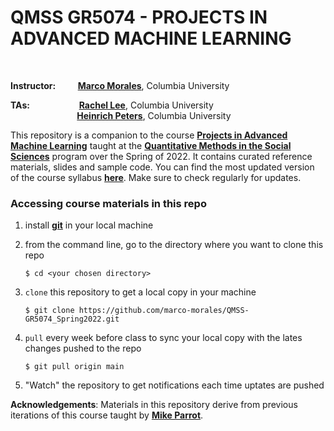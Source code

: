 # QMSS GR5074 - PROJECTS IN ADVANCED MACHINE LEARNING

<br/>

__Instructor:__ &nbsp;&nbsp;&nbsp;&nbsp;&nbsp;&nbsp;&nbsp;  [__Marco Morales__](mailto:marco.morales@columbia.edu), Columbia University


__TAs:__ &nbsp;&nbsp;&nbsp;&nbsp;&nbsp;&nbsp;&nbsp;&nbsp;&nbsp;&nbsp;&nbsp;&nbsp;&nbsp;&nbsp;&nbsp;&nbsp;&nbsp;&nbsp;&nbsp;[__Rachel Lee__](mailto:yl3751@tc.columbia.edu), Columbia University\
&nbsp;&nbsp;&nbsp;&nbsp;&nbsp;&nbsp;&nbsp;&nbsp;&nbsp;&nbsp;&nbsp;&nbsp;&nbsp;&nbsp;&nbsp;&nbsp;&nbsp;&nbsp;&nbsp;&nbsp;&nbsp;&nbsp;&nbsp;&nbsp;&nbsp;&nbsp;&nbsp;[__Heinrich Peters__](mailto:heinrichpeterz@gmail.com), Columbia University
<br/>



This repository is a companion to the course [__Projects in Advanced Machine Learning__](https://vergil.registrar.columbia.edu/#/courses/QMSSG5074_001_2022_1) taught at the [__Quantitative Methods in the Social Sciences__](http://qmss.columbia.edu/) program over the Spring of 2022. It contains curated reference materials, slides and sample code. You can find the most updated version of the course syllabus [__here__](/syllabus/GR5074_Spring2022.pdf). Make sure to check regularly for updates.



### Accessing course materials in this repo

1. install [**git**](https://git-scm.com/downloads) in your local machine

2. from the command line, go to the directory where you want to clone this repo

	```
	$ cd <your chosen directory>
	```

3. `clone` this repository to get a local copy in your machine

	```
	$ git clone https://github.com/marco-morales/QMSS-GR5074_Spring2022.git
	```

4. `pull` every week before class to sync your local copy with the lates changes pushed to the repo

	```
	$ git pull origin main
	```

5. "Watch" the repository to get notifications each time uptates are pushed



__Acknowledgements__: Materials in this repository derive from previous iterations of this course taught by [**Mike Parrot**](https://github.com/mikedparrott).
